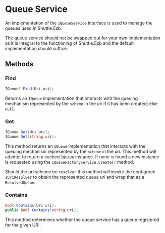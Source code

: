 # Queue Service

An implementation of the `IQueueService` interface is used to manage the queues used in Shuttle.Esb.

The queue service should not be swapped out for your own implementation as it is integral to the functioning of Shuttle.Esb and the default implementation should suffice.

## Methods

### Find

``` c#
IQueue? Find(Uri uri);
```

Returns an `IQueue` implementation that interacts with the queuing mechanism represented by the `scheme` in the uri if it has been created; else `null`.

### Get

``` c#
IQueue Get(Uri uri);
IQueue Get(string uri);
```

This method returns an `IQueue` implementation that interacts with the queuing mechanism represented by the `scheme` in the uri.  This method will attempt to return a cached `IQueue` instance.  If none is found a new instance is requested using the `IQueueFactoryService.Create()` method.

Should the uri scheme be `resolver` this method will invoke the configured `IUriResolver` to obtain the represented queue uri and wrap that as a `ResolvedQueue`.

### Contains

``` c#
bool Contains(Uri uri);
public bool Contains(string uri);
```

This method determines whether the queue service has a queue registered for the given URI.

